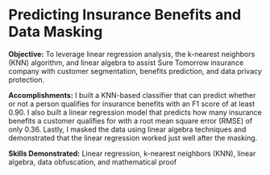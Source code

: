 # Predicting Insurance Benefits and Data Masking
 
**Objective:** To leverage linear regression analysis, the k-nearest neighbors (KNN) algorithm, and linear algebra to assist Sure Tomorrow insurance company with customer segmentation, benefits prediction, and data privacy protection.

**Accomplishments:** I built a KNN-based classifier that can predict whether or not a person qualifies for insurance benefits with an F1 score of at least 0.90. I also built a linear regression model that predicts how many insurance benefits a customer qualifies for with a root mean square error (RMSE) of only 0.36. Lastly, I masked the data using linear algebra techniques and demonstrated that the linear regression worked just well after the masking.

**Skills Demonstrated:** Linear regression, k-nearest neighbors (KNN), linear algebra, data obfuscation, and mathematical proof
